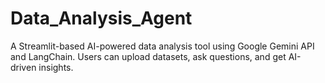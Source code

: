 # Data_Analysis_Agent
A Streamlit-based AI-powered data analysis tool using Google Gemini API and LangChain. Users can upload datasets, ask questions, and get AI-driven insights.
